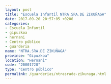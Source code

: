 ```yaml
---
layout: post
title: "Escuela Infantil NTRA.SRA.DE ZIKUÑAGA"
date: 2017-09-20 20:57:05 +0200
categories:
- Escuela Infantil
- gipuzkoa
- hernani
- Centro público
- guarderia
name: "NTRA.SRA.DE ZIKUÑAGA"
province: "Gipuzkoa"
location: "Hernani"
code: "20001720"
type: "Centro público"
permalink: /guarderias/ntrasrade-zikunaga.html
---
```


